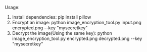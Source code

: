 Usage: 
1. Install dependencies: pip install pillow
2. Encrypt an image: python image_encryption_tool.py input.png encrypted.png --key "mysecretkey"
3. Decrypt the image(Using the same key): python image_encryption_tool.py encrypted.png decrypted.png --key "mysecretkey" 
